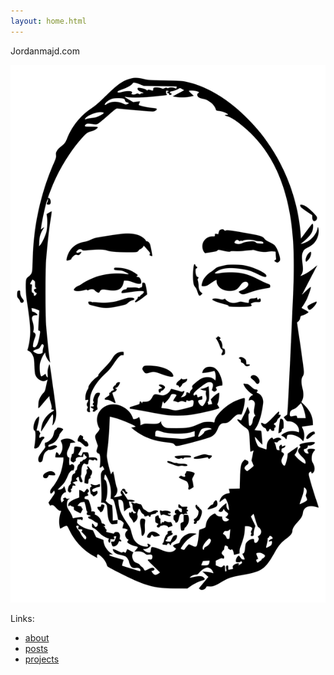 ```yaml
---
layout: home.html
---
```

Jordanmajd.com

![Picture of Jordan](/img/logo.svg)

Links:

- [about](/about/)
- [posts](/posts/)
- [projects](/projects/)
